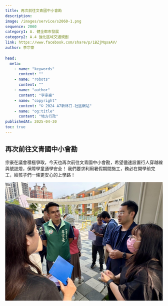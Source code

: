 ```yaml
---
title: 再次前往文青國中小會勘
description:
image: /images/service/s2060-1.png
sequence: 2060
category1: A. 健全都市發展
category2: A.4 強化區域交通規劃
link: https://www.facebook.com/share/p/1BZjMqsaAV/
author: 李宗豪

head:
  meta:
    - name: "keywords"
      content: ""
    - name: "robots"
      content: ""
    - name: "author"
      content: "李宗豪"
    - name: "copyright"
      content: "© 2024 A7新林口-社區網站"
    - name: "og:title"
      content: "地方行政"
publishedAt: 2025-04-30
toc: true
---
```


## 再次前往文青國中小會勘

宗豪在議會積極爭取，今天也再次前往文青國中小會勘，希望儘速設置行人穿越線與號誌燈，保障學童通學安全！
我們要求利用暑假期間施工，務必在開學前完工，給孩子們一條更安心的上學路！

![s2060-1.jpeg](/images/service/s2060-1.jpeg)
